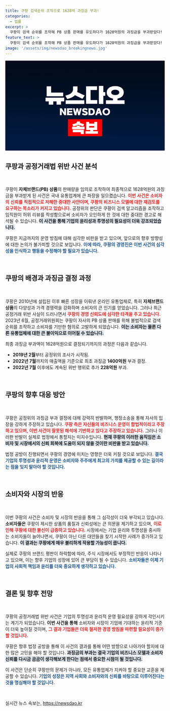 ```yaml
---
title: 쿠팡 검색순위 조작으로 1628억 과징금 부과!
categories:
  - 법률
excerpt: >
  쿠팡이 검색 순위를 조작해 PB 상품 판매를 유도하다가 1628억원의 과징금을 부과받았다! 공정위의 의결서가 발송된 가운데, 법정 공방 전망이 가시화되며 업계의 주목을 끌고 있다.
feature_text: >
  쿠팡이 검색 순위를 조작해 PB 상품 판매를 유도하다가 1628억원의 과징금을 부과받았다! 공정위의 의결서가 발송된 가운데, 법정 공방 전망이 가시화되며 업계의 주목을 끌고 있다.
image: '/assets/img/newsdao_breakingnews.jpg'
---
```


<p><img src="/assets/img/newsdao_breakingnews.jpg" alt="koreaapp 속보" /></p>

<h2 data-ke-size="size26">쿠팡과 공정거래법 위반 사건 분석</h2>

<p data-ke-size="size16">&nbsp;</p>

<p>쿠팡이 <b>자체브랜드(PB) 상품</b>의 판매량을 임의로 조작하여 최종적으로 1628억원의 과징금을 부과받게 된 사건은 국내 유통업계에 큰 파장을 일으켰습니다. <b><span style="color: #ee2323;">이번 사건은 소비자의 신뢰를 직접적으로 저해한 중대한 사안이며, 쿠팡의 비즈니스 모델에 대한 재검토를 요구하는 목소리가 커지고 있습니다.</span></b> 공정위의 판단은 쿠팡이 검색 알고리즘을 조작하고 임직원이 허위 리뷰를 작성함으로써 소비자가 오인하게 한 것에 대한 중대한 경고로 해석될 수 있습니다. <b><span style="background-color: #21538527;">이 사건을 통해 기업의 윤리성과 투명성의 필요성이 더욱 강조되었습니다.</span></b></p>

<p>쿠팡은 지금까지의 운영 방침에 대해 심각한 비판을 받고 있으며, 앞으로의 향후 방향성에 대한 논의가 불가피할 것으로 보입니다. <b><span style="color: #1a5490;">이에 따라, 쿠팡의 경영진은 이번 사건의 심각성을 인식하고 행동을 수정해야 할 필요가 있습니다.</span></b></p>

<p data-ke-size="size16">&nbsp;</p>

<h2 data-ke-size="size26">쿠팡의 배경과 과징금 결정 과정</h2>

<p data-ke-size="size16">&nbsp;</p>

<p>쿠팡은 2010년에 설립된 이후 빠른 성장을 이뤄낸 온라인 유통업체로, 특히 <b>자체브랜드 상품</b>의 다양성과 가격 경쟁력을 강화하며 소비자의 큰 인기를 얻었습니다. 그러나 최근 공정거래 위반 사실이 드러나면서 <b><span style="color: #ee2323;">쿠팡의 경영 신뢰도에 심각한 타격을 주고 있습니다.</span></b> 2023년 6월, 공정거래위원회는 쿠팡이 자사의 PB 상품 판매를 위해 불법적으로 검색 순위를 조작하고 소비자를 기만한 혐의로 고발하게 되었습니다. <b><span style="background-color: #21538527;">이는 소비자는 물론 다른 유통업체에 대한 큰 불이익으로 이어질 수 있습니다.</span></b></p>

<p>최종 과징금 부과액이 1628억원으로 결정되기까지의 과정은 다음과 같습니다.</p>

<ul>
    <li><b>2019년 2월</b>부터 공정위의 조사가 시작됨.</li>
    <li><b>2022년 7월</b>까지의 매출액을 기준으로 최초 과징금 <b>1400억원</b> 부과 결정.</li>
    <li><b>2022년 7월</b> 이후에도 계속된 위반 행위로 추가 <b>228억원</b> 부과.</li>
</ul>

<p data-ke-size="size16">&nbsp;</p>

<h2 data-ke-size="size26">쿠팡의 향후 대응 방안</h2>

<p data-ke-size="size16">&nbsp;</p>

<p>쿠팡은 공정위의 과징금 부과 결정에 대해 강력히 반발하며, 행정소송을 통해 자사의 입장을 강하게 주장하고 있습니다. <b><span style="color: #ee2323;">쿠팡 측은 자신들의 비즈니스 운영이 합법적이라고 주장하고 있으며, 이번 사건이 잘못된 해석에 기반하고 있다고 주장하고 있습니다.</span></b> 그러나 이러한 반발이 실제로 법정에서 통할지는 미지수입니다. <b><span style="background-color: #21538527;">현재 쿠팡의 이러한 움직임은 소비자 및 시장에서의 신뢰 회복에 도움이 되지 않을 것이란 비판을 받고 있습니다. </span></b></p>

<p>법정 공방이 진행되면서 쿠팡의 경영에 미치는 영향은 더욱 커질 것으로 보입니다. <b><span style="color: #1a5490;">결국 기업의 투명성과 윤리적 운영은 소비자와 주주에게 최고의 가치를 제공할 수 있는 길이라는 점을 잊지 말아야 할 것입니다.</span></b></p>

<p data-ke-size="size16">&nbsp;</p>

<h2 data-ke-size="size26">소비자와 시장의 반응</h2>

<p data-ke-size="size16">&nbsp;</p>

<p>이번 쿠팡의 사건은 소비자 및 시장의 반응을 통해 그 심각성이 더욱 부각되고 있습니다. <b>소비자들은</b> 쿠팡이 제시한 상품의 품질과 신뢰성에는 큰 의문을 제기하고 있으며, <b><span style="color: #ee2323;">이로 인해 쿠팡에 대한 불신이 급증하고 있습니다.</span></b> 시장에서는 기업 윤리와 투명성을 중시하는 소비자들이 늘어나면서, 쿠팡이 아닌 다른 대안들을 찾기 시작한 사례가 증가하고 있습니다. <b><span style="background-color: #21538527;">이 결과는 쿠팡에게 매우 불리하게 작용할 가능성이 큽니다.</span></b></p>

<p>실제로 쿠팡의 브랜드 평판이 하락함에 따라, 주식 시장에서도 부정적인 반응이 나타나고 있으며, 이는 향후 기업의 성장에 있어 큰 부담이 될 수 있습니다. <b><span style="color: #1a5490;">소비자들은 이제 기업의 사회적 책임과 윤리를 더욱 중요하게 생각하고 있습니다.</span></b></p>

<p data-ke-size="size16">&nbsp;</p>

<h2 data-ke-size="size26">결론 및 향후 전망</h2>

<p data-ke-size="size16">&nbsp;</p>

<p>쿠팡의 공정거래법 위반 사건은 기업의 투명성과 윤리적 운영 필요성을 강하게 각인시키는 계기가 되었습니다. <b>이번 사건을 통해</b> 소비자와 시장이 기업에 기대하는 윤리적 기준이 더욱 높아질 것이며, <b><span style="color: #ee2323;">그 결과 기업들은 더욱 철저한 경영 방침을 마련할 필요성이 증가할 것입니다.</span></b></p>

<p>쿠팡은 향후 법정 공방을 통해 이 사건의 결과를 통해 어떤 방향으로 나아가야 할지에 대한 많은 고민을 해야 할 것입니다. <b><span style="background-color: #21538527;">과징금의 부과는 결국 기업의 비즈니스 모델과 소비자 신뢰를 다시금 곰곰이 생각해보게 한다는 점에서 중요한 시점이 될 것입니다.</span></b></p>

<p>이 사건은 단순히 쿠팡만의 문제가 아니라, 모든 유통업체가 지켜야 할 중요한 교훈을 제공할 수 있습니다. <b><span style="color: #1a5490;">기업의 성장은 지역 사회와 소비자와의 신뢰를 바탕으로 이루어진다는 것을 명심해야 할 것입니다.</span></b></p>

<p data-ke-size="size16">&nbsp;</p>
실시간 뉴스 속보는, <a href="https://newsdao.kr" rel="dofollow">https://newsdao.kr</a>



